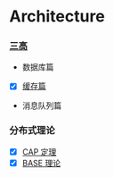 # Architecture

### [三高](/docs/服务的“三高”标准.md)

- 数据库篇

- [x] [缓存篇](/docs/缓存.md)

- 消息队列篇


### 分布式理论
- [x] [CAP 定理](/docs/分布式理论/CAP.md)
- [x] [BASE 理论](/docs/分布式理论/BASE.md)